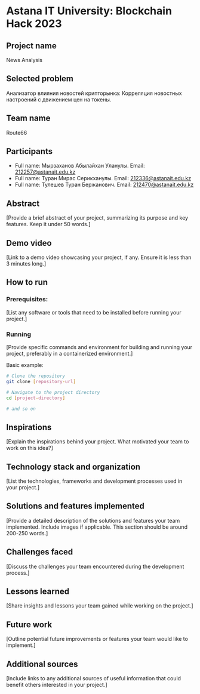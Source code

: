 # Astana IT University: Blockchain Hack 2023 

## Project name

News Analysis

## Selected problem

Анализатор влияния новостей крипторынка: Корреляция новостных настроений с движением цен на токены.

## Team name

Route66

## Participants

* Full name: Мырзаханов Абылайхан Уланулы. Email: 212257@astanait.edu.kz
* Full name: Туран Мирас Серикханулы. Email: 212336@astanait.edu.kz
* Full name: Тулешев Туран Бержанович. Email: 212470@astanait.edu.kz

## Abstract

[Provide a brief abstract of your project, summarizing its purpose and key features. Keep it under 50 words.]

## Demo video

[Link to a demo video showcasing your project, if any. Ensure it is less than 3 minutes long.]

## How to run

### Prerequisites:

[List any software or tools that need to be installed before running your project.]

### Running

[Provide specific commands and environment for building and running your project, preferably in a containerized environment.]

Basic example:
```bash
# Clone the repository
git clone [repository-url]

# Navigate to the project directory
cd [project-directory]

# and so on
```

## Inspirations

[Explain the inspirations behind your project. What motivated your team to work on this idea?]

## Technology stack and organization

[List the technologies, frameworks and development processes used in your project.]

## Solutions and features implemented

[Provide a detailed description of the solutions and features your team implemented. Include images if applicable. This section should be around 200-250 words.]

## Challenges faced

[Discuss the challenges your team encountered during the development process.]

## Lessons learned

[Share insights and lessons your team gained while working on the project.]

## Future work

[Outline potential future improvements or features your team would like to implement.]

## Additional sources

[Include links to any additional sources of useful information that could benefit others interested in your project.]
